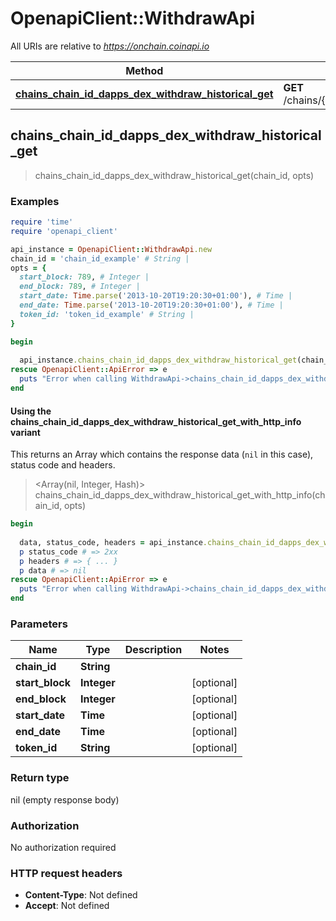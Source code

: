 # OpenapiClient::WithdrawApi

All URIs are relative to *https://onchain.coinapi.io*

| Method | HTTP request | Description |
| ------ | ------------ | ----------- |
| [**chains_chain_id_dapps_dex_withdraw_historical_get**](WithdrawApi.md#chains_chain_id_dapps_dex_withdraw_historical_get) | **GET** /chains/{chain_id}/dapps/dex/withdraw/historical |  |


## chains_chain_id_dapps_dex_withdraw_historical_get

> chains_chain_id_dapps_dex_withdraw_historical_get(chain_id, opts)



### Examples

```ruby
require 'time'
require 'openapi_client'

api_instance = OpenapiClient::WithdrawApi.new
chain_id = 'chain_id_example' # String | 
opts = {
  start_block: 789, # Integer | 
  end_block: 789, # Integer | 
  start_date: Time.parse('2013-10-20T19:20:30+01:00'), # Time | 
  end_date: Time.parse('2013-10-20T19:20:30+01:00'), # Time | 
  token_id: 'token_id_example' # String | 
}

begin
  
  api_instance.chains_chain_id_dapps_dex_withdraw_historical_get(chain_id, opts)
rescue OpenapiClient::ApiError => e
  puts "Error when calling WithdrawApi->chains_chain_id_dapps_dex_withdraw_historical_get: #{e}"
end
```

#### Using the chains_chain_id_dapps_dex_withdraw_historical_get_with_http_info variant

This returns an Array which contains the response data (`nil` in this case), status code and headers.

> <Array(nil, Integer, Hash)> chains_chain_id_dapps_dex_withdraw_historical_get_with_http_info(chain_id, opts)

```ruby
begin
  
  data, status_code, headers = api_instance.chains_chain_id_dapps_dex_withdraw_historical_get_with_http_info(chain_id, opts)
  p status_code # => 2xx
  p headers # => { ... }
  p data # => nil
rescue OpenapiClient::ApiError => e
  puts "Error when calling WithdrawApi->chains_chain_id_dapps_dex_withdraw_historical_get_with_http_info: #{e}"
end
```

### Parameters

| Name | Type | Description | Notes |
| ---- | ---- | ----------- | ----- |
| **chain_id** | **String** |  |  |
| **start_block** | **Integer** |  | [optional] |
| **end_block** | **Integer** |  | [optional] |
| **start_date** | **Time** |  | [optional] |
| **end_date** | **Time** |  | [optional] |
| **token_id** | **String** |  | [optional] |

### Return type

nil (empty response body)

### Authorization

No authorization required

### HTTP request headers

- **Content-Type**: Not defined
- **Accept**: Not defined

